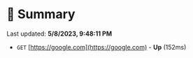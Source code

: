 # 📖 Summary
Last updated: **5/8/2023, 9:48:11 PM**

- `GET` [https://google.com](https://google.com) - **Up** (152ms)
